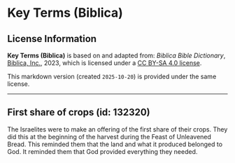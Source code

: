 # Key Terms (Biblica)

## License Information

**Key Terms (Biblica)** is based on and adapted from: _Biblica Bible Dictionary_, [Biblica, Inc.](https://www.biblica.com/), 2023, which is licensed under a [CC BY-SA 4.0 license](https://creativecommons.org/licenses/by-sa/4.0/legalcode.en).

This markdown version (created `2025-10-20`) is provided under the same license.



--------------------------------

## First share of crops (id: 132320)

The Israelites were to make an offering of the first share of their crops. They did this at the beginning of the harvest during the Feast of Unleavened Bread. This reminded them that the land and what it produced belonged to God. It reminded them that God provided everything they needed.


